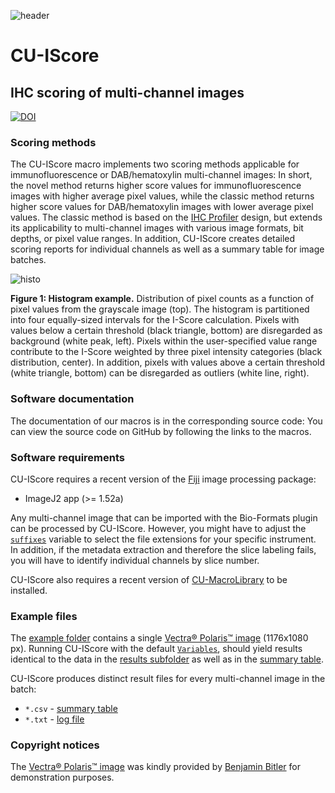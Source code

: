![header](https://user-images.githubusercontent.com/19319377/116955473-e20f9d00-ac4f-11eb-91fc-56399caedeb4.png)
# CU-IScore
## IHC scoring of multi-channel images
[![DOI](https://zenodo.org/badge/DOI/10.5281/zenodo.4599591.svg)](https://doi.org/10.5281/zenodo.4599591)
### Scoring methods
The CU-IScore macro implements two scoring methods applicable for immunofluorescence or DAB/hematoxylin multi-channel images: In short, the novel method returns higher score values for immunofluorescence images with higher average pixel values, while the classic method returns higher score values for DAB/hematoxylin images with lower average pixel values. The classic method is based on the [IHC Profiler](https://doi.org/10.1371/journal.pone.0096801) design, but extends its applicability to multi-channel images with various image formats, bit depths, or pixel value ranges. In addition, CU-IScore creates detailed scoring reports for individual channels as well as a summary table for image batches.

![histo](https://user-images.githubusercontent.com/19319377/116958138-d4114a80-ac56-11eb-896b-89e4d8bb0a12.png)

**Figure 1: Histogram example.** Distribution of pixel counts as a function of pixel values from the grayscale image (top). The histogram is partitioned into four equally-sized intervals for the I-Score calculation. Pixels with values below a certain threshold (black triangle, bottom) are disregarded as background (white peak, left). Pixels within the user-specified value range contribute to the I-Score weighted by three pixel intensity categories (black distribution, center). In addition, pixels with values above a certain threshold (white triangle, bottom) can be disregarded as outliers (white line, right).

### Software documentation
The documentation of our macros is in the corresponding source code: You can view the source code on GitHub by following the links to the macros.

### Software requirements
CU-IScore requires a recent version of the [Fiji](https://fiji.sc/) image processing package:
* ImageJ2 app (>= 1.52a)

Any multi-channel image that can be imported with the Bio-Formats plugin can be processed by CU-IScore. However, you might have to adjust the [`suffixes`](https://github.com/christianrickert/CU-IScore/blob/44a05ef2cfef58cbf6988ee03a8dbb64a2206076/CU-IScore.ijm#L81) variable to select the file extensions for your specific instrument. In addition, if the metadata extraction and therefore the slice labeling fails, you will have to identify individual channels by slice number.

CU-IScore also requires a recent version of [CU-MacroLibrary](https://github.com/christianrickert/CU-MacroLibrary/) to be installed.

### Example files
The [example folder](https://github.com/christianrickert/CU-IScore/tree/main/example) contains a single [Vectra® Polaris™ image](https://github.com/christianrickert/CU-IScore/blob/main/example/Polaris%20Pt%2012%20Point%2013.tif?raw=true) (1176x1080 px).
Running CU-IScore with the default [`Variables`](https://github.com/christianrickert/CU-IScore/blob/35f04fcf80ba537980315bac7216f839f54cc220/CU-IScore.ijm#L77), should yield results identical to the data in the [results subfolder](https://github.com/christianrickert/CU-IScore/tree/main/example/Polaris%20Pt%2012%20Point%2013) as well as in the [summary table](https://github.com/christianrickert/CU-IScore/blob/main/example/CU-IScore.csv).

CU-IScore produces distinct result files for every multi-channel image in the batch:
* `*.csv` - [summary table](https://github.com/christianrickert/CU-IScore/blob/main/example/CU-IScore.csv)
* `*.txt` - [log file](https://github.com/christianrickert/CU-IScore/blob/main/example/Polaris%20Pt%2012%20Point%2013/CU-IScore.txt)

### Copyright notices
The [Vectra® Polaris™ image](https://www.akoyabio.com/phenoptics/mantra-vectra-instruments/vectra-polaris/) was kindly provided by [Benjamin Bitler](https://medschool.cuanschutz.edu/ob-gyn/divisions/division-of-reproductive-sciences/our-faculty/benjamin-bitler-phd) for demonstration purposes.
